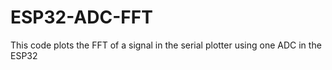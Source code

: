 # ESP32-ADC-FFT
This code plots the FFT of a signal in the serial plotter using one ADC in the ESP32
